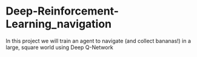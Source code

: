 # Deep-Reinforcement-Learning_navigation
In this project we will train an agent to navigate (and collect bananas!) in a large, square world using Deep Q-Network
